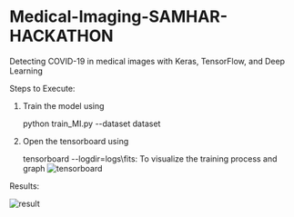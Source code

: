 # Medical-Imaging-SAMHAR-HACKATHON

Detecting COVID-19 in medical images with Keras, TensorFlow, and Deep Learning

Steps to Execute:
1. Train the model using

   python train_MI.py --dataset dataset
   
2. Open the tensorboard using

   tensorboard --logdir=logs\\fits: To visualize the training process and graph
   ![tensorboard](https://user-images.githubusercontent.com/64470242/80485068-614ffe00-8976-11ea-919e-4bc1fe396e18.png)
  
 Results:
 
 ![result](https://user-images.githubusercontent.com/64470242/80486232-7594fa80-8978-11ea-9ccc-7b2849f7ab0c.png)
   

   

   

